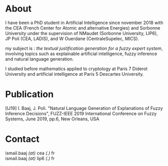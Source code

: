 # About

I have been a PhD student in Artificial Intelligence since november 2018 with the CEA (French Center for Atomic and alternative Energies) and Sorbonne University under the supervision of NMaudet (Sorbonne University, LIP6), JP Poli (CEA, LADIS), and W Ouerdane (CentraleSupelec, MICS).

my subject is : *the textual justification generation for a fuzzy expert system*, involving topics such as explainable artificial intelligence, fuzzy inference and natural language generation.

I studied before mathematics applied to cryptology at Paris 7 Diderot University and artificial intelligence at Paris 5 Descartes University.

# Publication 

 [IJ19] I. Baaj, J. Poli. "Natural Language Generation of Explanations of Fuzzy Inference Decisions", FUZZ-IEEE 2019 International Conference on Fuzzy Systems, June 2019, pp.6, New Orleans, USA 
 
# Contact

ismail.baaj _(at)_ cea _(.)_ fr  
ismail.baaj _(at)_ lip6 _(.)_ fr

